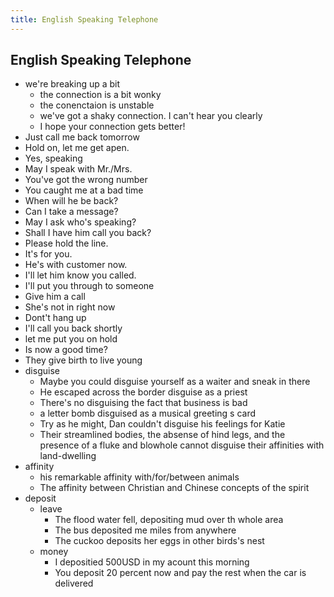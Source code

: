 ```yaml
---
title: English Speaking Telephone
---
```


## English Speaking Telephone

* we're breaking up a bit
    * the connection is a bit wonky
    * the conenctaion is unstable
    * we've got a shaky connection. I can't hear you clearly
    * I hope your connection gets better!
* Just call me back tomorrow
* Hold on, let me get apen.
* Yes, speaking
* May I speak with Mr./Mrs.
* You've got the wrong number
* You caught me at a bad time
* When will he be back?
* Can I take a message?
* May I ask who's speaking?
* Shall I have him call you back?
* Please hold the line.
* It's for you.
* He's with customer now.
* I'll let him know you called.
* I'll put you through to someone
* Give him a call
* She's not in right now
* Dont't hang up
* I'll call you back shortly
* let me put you on hold
* Is now a good time?
* They give birth to live young
* disguise
    * Maybe you could disguise yourself as a waiter and sneak in there
    * He escaped across the border disguise as a priest
    * There's no disguising the fact that business is bad
    * a letter bomb disguised as a musical greeting s card
    * Try as he might, Dan couldn't disguise his feelings for Katie
    * Their streamlined bodies, the absense of hind legs, and the presence of a fluke and blowhole cannot disguise their affinities with land-dwelling 
* affinity
    * his remarkable affinity with/for/between animals
    * The affinity between Christian and Chinese concepts of the spirit
* deposit
    * leave
        * The flood water fell, depositing mud over th whole area
        * The bus deposited me miles from anywhere
        * The cuckoo deposits her eggs in other birds's nest
    * money
        * I depositied 500USD in my acount this morning
        * You deposit 20 percent now and pay the rest when the car is delivered

